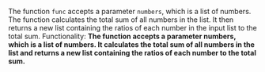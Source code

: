 The function `func` accepts a parameter `numbers`, which is a list of numbers. The function calculates the total sum of all numbers in the list. It then returns a new list containing the ratios of each number in the input list to the total sum. 
Functionality: **The function accepts a parameter numbers, which is a list of numbers. It calculates the total sum of all numbers in the list and returns a new list containing the ratios of each number to the total sum.**
